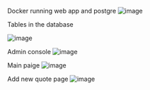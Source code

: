 Docker running web app and postgre
![image](https://github.com/user-attachments/assets/01b50db4-a117-432a-8082-0f3846a9df3c)


Tables in the database

![image](https://github.com/user-attachments/assets/3eb95b79-ccfd-44a4-9f29-d78530f01d43)


Admin console
![image](https://github.com/user-attachments/assets/4372e3f5-78ac-499d-bcf9-3859ee127b8c)

Main paige
![image](https://github.com/user-attachments/assets/b5fdef97-52c4-4b47-b94d-5839bbbc630b)

Add new quote page
![image](https://github.com/user-attachments/assets/9da541da-6a50-4307-805c-1d6a112e4c41)

